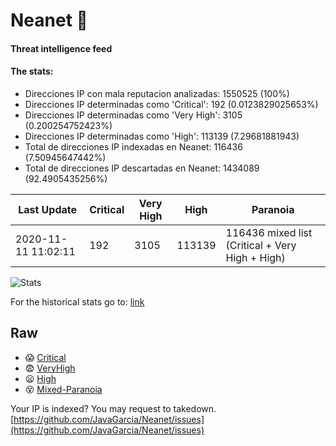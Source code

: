 # Neanet :hocho:
#### Threat intelligence feed
#### The stats:

- Direcciones IP con mala reputacion analizadas: 1550525 (100%)
- Direcciones IP determinadas como 'Critical':  192 (0.0123829025653%)
- Direcciones IP determinadas como 'Very High':  3105 (0.200254752423%)
- Direcciones IP determinadas como 'High':  113139 (7.29681881943)
- Total de direcciones IP indexadas en Neanet:  116436 (7.50945647442%)
- Total de direcciones IP descartadas en Neanet:  1434089 (92.4905435256%)

| Last Update | Critical | Very High | High | Paranoia |
| --- | --- | --- | --- | --- |
| 2020-11-11 11:02:11 | 192 | 3105 | 113139 | 116436 mixed list (Critical + Very High + High)|

![Stats](https://docs.google.com/spreadsheets/d/e/2PACX-1vSnaNMIXVabIpDJjufMlzH7poXnshF3mgd8Is1g9ytUEzVsP5my4Trn8f-xkoLLQ38xpL3HtmUexLo6/pubchart?oid=501124687&format=image)

For the historical stats go to: [link](/stats.csv)
## Raw
- :scream: [Critical](https://raw.githubusercontent.com/JavaGarcia/Neanet/master/blacklists/neanet_critical.txt)
- :fearful: [VeryHigh](https://raw.githubusercontent.com/JavaGarcia/Neanet/master/blacklists/neanet_veryHigh.txtt)
- :frowning: [High](https://raw.githubusercontent.com/JavaGarcia/Neanet/master/blacklists/neanet_high.txt)
- :dizzy_face: [Mixed-Paranoia](https://raw.githubusercontent.com/JavaGarcia/Neanet/master/blacklists/neanet_all.txt)


Your IP is indexed? You may request to takedown. [https://github.com/JavaGarcia/Neanet/issues](https://github.com/JavaGarcia/Neanet/issues)















































































































































































































































































































































































































































































































































































































































































































































































































































































































































































































































































































































































































































































































































































































































































































































































































































































































































































































































































































































































































































































































































